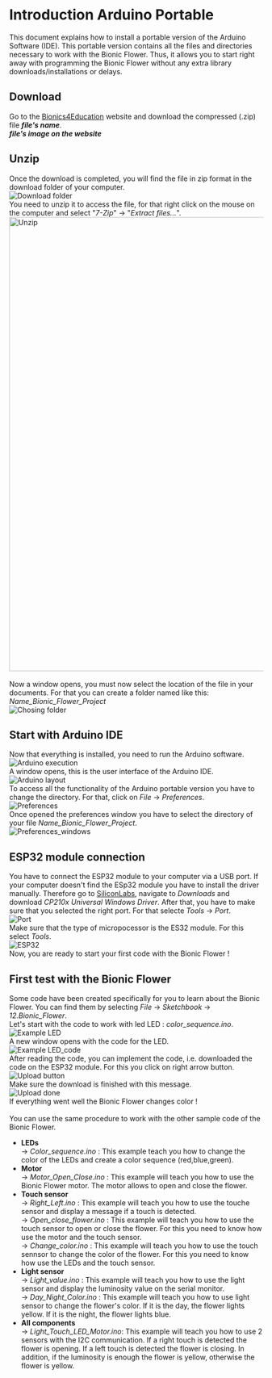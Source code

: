 # Introduction Arduino Portable

This document explains how to install a portable version of the Arduino Software (IDE). This portable version contains all the files and directories necessary to work with the Bionic Flower. Thus, it allows you to start right away with programming the Bionic Flower without any extra library downloads/installations or delays.
## Download 
Go to the [Bionics4Education](https://www.bionics4education.com/web/lang/de/1_education.html) website and download the compressed (.zip) file ***file's name***.
<br>***file's image on the website***

## Unzip 
Once the download is completed, you will find the file in zip format in the download folder of your computer.
<br>![Download folder](../img/Dowload_folder.PNG)
<br>You need to unzip it to access the file, for that right click on the mouse on the computer and select "*7-Zip*" -> "*Extract files...*".
<br><img src="../img/Unzip.png" alt="Unzip" width="900"/> <br>
<br>Now a window opens, you must now select the location of the file in your documents. For that you can create a folder named like this: *Name_Bionic_Flower_Project*
<br>![Chosing folder](../img/Chosing_folder.png)

## Start with Arduino IDE 
Now that everything is installed, you need to run the Arduino software.
<br>![Arduino execution ](../img/arduino_execution.png)
<br>A window opens, this is the user interface of the Arduino IDE. 
<br>![Arduino layout ](../img/Arduino_Layout.PNG)
<br>To access all the functionality of the Arduino portable version you have to change the directory. For that, click on *File* -> *Preferences*.
<br>![Preferences](../img/Preferences.PNG)
<br>Once opened the preferences window you have to select the directory of your file *Name_Bionic_Flower_Project*. 
<br>![Preferences_windows](../img/Preferecnes_windows.png)

## ESP32 module connection 
You have to connect the ESP32 module to your computer via a USB port.  If your computer doesn't find the ESp32 module you have to install the driver manually. Therefore go to [SiliconLabs](https://www.silabs.com/developers/usb-to-uart-bridge-vcp-drivers), navigate to *Downloads* and download *CP210x Universal Windows Driver*. After that, you have to make sure that you selected the right port. For that selecte *Tools* -> *Port*.
<br>![Port](../img/Port.PNG)
<br> Make sure that the type of micropocessor is the ES32 module. For this select *Tools*. 
<br>![ESP32](../img/ESp32_module.PNG)
<br>Now, you are ready to start your first code with the Bionic Flower ! 

## First test with the Bionic Flower
Some code have been created specifically for you to learn about the Bionic Flower. You can find them by selecting *File* -> *Sketchbook* -> *12.Bionic_Flower*.
<br>Let's start with the code to work with led LED : *color_sequence.ino*. 
<br>![Example LED](../img/color_sequence_exemple.PNG)
<br> A new window opens with the code for the LED. 
<br>![Example LED_code](../img/Color_sequence_code.PNG)
<br> After reading the code, you can implement the code, i.e. downloaded the code on the ESP32 module. For this you click on right arrow button. 
<br>![Upload button](../img/upload.png)
<br>Make sure the download is finished with this message. 
<br>![Upload done](../img/upload_done.PNG)
<br> If everything went well the Bionic Flower changes color ! 
<br>
<br> You can use the same procedure to work with the other sample code of the Bionic Flower. 
* **LEDs**
    <br>-> *Color_sequence.ino* : This example teach you how to change the color of the LEDs and create a color sequence (red,blue,green).
 * **Motor**
    <br>-> *Motor_Open_Close.ino* : This example will teach you how to use the Bionic Flower motor. The motor allows to open and close the flower. 
 * **Touch sensor**
   <br> -> *Right_Left.ino* : This example will teach you how to use the touche sensor and display a message if a touch is detected.
   <br> -> *Open_close_flower.ino* : This example will teach you how to use the touch sensor to open or close the flower. For this you need to know how use the motor and the touch sensor. 
   <br> -> *Change_color.ino* : This example will teach you how to use the touch sennsor to change the color of the flower. For this you need to know how use the LEDs and the touch sensor.  
 * **Light sensor**
   <br> -> *Light_value.ino* : This example will teach you how to use the light sensor and display the luminosity value on the serial monitor.
   <br> -> *Day_Night_Color.ino* : This example will teach you how to use light sensor to change the flower's color. If it is the day, the flower lights yellow. If it is the night, the flower lights blue. 
 * **All components** 
 <br> -> *Light_Touch_LED_Motor.ino*: This example will teach you how to use 2 sensors with the I2C communication. If a right touch is detected the flower is opening. If a left touch is detected the flower is closing. In addition, if the luminosity is enough the flower is yellow, otherwise the flower is yellow.





